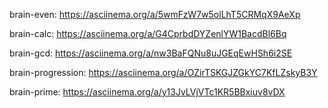 brain-even:
    https://asciinema.org/a/5wmFzW7w5olLhT5CRMqX9AeXp

brain-calc:
    https://asciinema.org/a/G4CprbdDYZenlYW1BacdBl6Bq

brain-gcd:
    https://asciinema.org/a/nw3BaFQNu8uJGEqEwHSh6i2SE

brain-progression:
    https://asciinema.org/a/OZirTSKGJZGkYC7KfLZskyB3Y

brain-prime:
    https://asciinema.org/a/y13JvLVjVTc1KR5BBxiuv8vDX